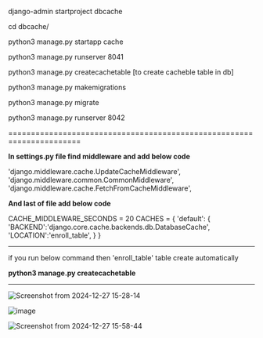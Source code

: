 django-admin startproject dbcache

cd dbcache/

python3 manage.py startapp cache

python3 manage.py runserver 8041

python3 manage.py createcachetable [to create cacheble table in db]

python3 manage.py makemigrations

python3 manage.py migrate

python3 manage.py runserver 8042

======================================================================

**In settings.py file find middleware and add below code**

'django.middleware.cache.UpdateCacheMiddleware',
'django.middleware.common.CommonMiddleware',
'django.middleware.cache.FetchFromCacheMiddleware',


**And last of file add below code**

CACHE_MIDDLEWARE_SECONDS = 20
CACHES = {
    'default': {
        'BACKEND':'django.core.cache.backends.db.DatabaseCache',
        'LOCATION':'enroll_table',
    }
}

----------------------------------------------

if you run below command then 'enroll_table' table create automatically

**python3 manage.py createcachetable**

---------------------------------------------------------

![Screenshot from 2024-12-27 15-28-14](https://github.com/user-attachments/assets/d3f9896c-e51a-4dca-8ec5-26036d648e29)

![image](https://github.com/user-attachments/assets/60d0ed75-063d-44a9-a103-2b2214a7c8b1)

![Screenshot from 2024-12-27 15-58-44](https://github.com/user-attachments/assets/8457f741-90af-4f19-9796-cec3a1b3f85f)







